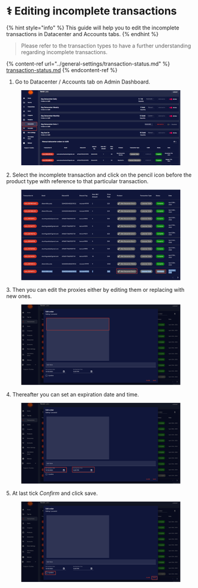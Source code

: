 # ⚕ Editing incomplete transactions

{% hint style="info" %}
This guide will help you to edit the incomplete transactions in Datacenter and Accounts tabs.
{% endhint %}

> Please refer to the transaction types to have a further understanding regarding incomplete transactions.

{% content-ref url="../general-settings/transaction-status.md" %}
[transaction-status.md](../general-settings/transaction-status.md)
{% endcontent-ref %}

1. Go to Datacenter / Accounts tab on Admin Dashboard.

<figure><img src="../.gitbook/assets/1 (19).png" alt=""><figcaption></figcaption></figure>

2\. Select the incomplete transaction and click on the pencil icon before the product type with reference to that particular transaction.

<figure><img src="../.gitbook/assets/4 (6).png" alt=""><figcaption></figcaption></figure>

3\. Then you can edit the proxies either by editing them or replacing with new ones.

<figure><img src="../.gitbook/assets/6 (8).png" alt=""><figcaption></figcaption></figure>

4\. Thereafter you can set an expiration date and time.

<figure><img src="../.gitbook/assets/7 (1).png" alt=""><figcaption></figcaption></figure>

5\. At last tick _Confirm_ and click save.

<figure><img src="../.gitbook/assets/8 (4).png" alt=""><figcaption></figcaption></figure>
